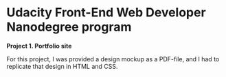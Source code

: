# Udacity Front-End Web Developer Nanodegree program

**Project 1. Portfolio site**

For this project, I was provided a design mockup as a PDF-file, and I had to replicate that design in HTML and CSS.
